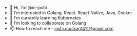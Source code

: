- 👋 Hi, I’m @m-joshi
- 👀 I’m interested in Golang, React, React Native, Java, Docker
- 🌱 I’m currently learning Kubernetes
- 💞️ I’m looking to collaborate on Golang
- 📫 How to reach me - joshi.muskan1411@gmail.com

<!---
m-joshi/m-joshi is a ✨ special ✨ repository because its `README.md` (this file) appears on your GitHub profile.
You can click the Preview link to take a look at your changes.
--->
